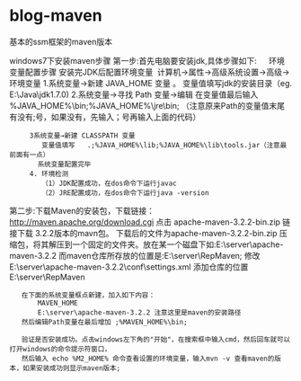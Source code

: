 # blog-maven
基本的ssm框架的maven版本

   windows7下安装maven步骤
   第一步:首先电脑要安装jdk,具体步骤如下:
            环境变量配置步骤
             安装完JDK后配置环境变量  计算机→属性→高级系统设置→高级→环境变量
          1.系统变量→新建 JAVA_HOME 变量 。
          变量值填写jdk的安装目录（eg. E:\Java\jdk1.7.0)
          2.系统变量→寻找 Path 变量→编辑
            在变量值最后输入 %JAVA_HOME%\bin;%JAVA_HOME%\jre\bin;
          （注意原来Path的变量值末尾有没有;号，如果没有，先输入；号再输入上面的代码）
 
         3系统变量→新建 CLASSPATH 变量
            变量值填写   .;%JAVA_HOME%\lib;%JAVA_HOME%\lib\tools.jar（注意最前面有一点）
           系统变量配置完毕
         4. 环境检测
            （1）JDK配置成功，在dos命令下运行javac
            （2）JRE配置成功，在dos命令下运行java -version
   第二步:下载Maven的安装包，下载链接：http://maven.apache.org/download.cgi
       点击 apache-maven-3.2.2-bin.zip 链接下载 3.2.2版本的mavn包。
       下载后的文件为apache-maven-3.2.2-bin.zip 压缩包，将其解压到一个固定的文件夹。放在某一个磁盘下如:E:\server\apache-maven-3.2.2
       而maven仓库所存放的位置是:E:\server\RepMaven; 修改E:\server\apache-maven-3.2.2\conf\settings.xml 
       添加仓库的位置<localRepository>E:\server\RepMaven</localRepository>
       
       在下面的系统变量框点新建，加入如下内容：
           MAVEN_HOME
           E:\server\apache-maven-3.2.2 注意这里是maven的安装路径
       然后编辑Path变量在最后增加 ;%MAVEN_HOME%\bin;
       
       验证是否安装成功。点击windows左下角的"开始"，在搜索框中输入cmd，然后回车就可以打开windows的命令提示符窗口，
       然后输入 echo %M2_HOME% 命令查看设置的环境变量，输入mvn -v 查看maven的版本，如果安装成功则显示maven版本;
